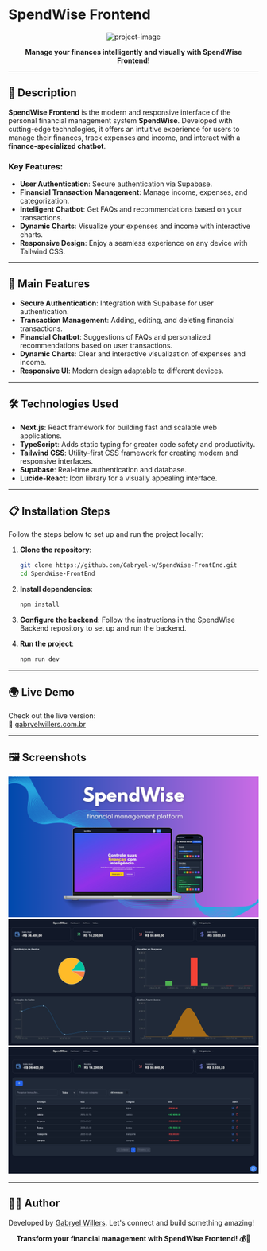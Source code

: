 # SpendWise Frontend

<p align="center">
  <img src="https://socialify.git.ci/Gabryel-w/SpendWise-FrontEnd/image?language=1&amp;name=1&amp;owner=1&amp;pattern=Circuit+Board&amp;theme=Dark" alt="project-image">
</p>

<p align="center">
  <strong>Manage your finances intelligently and visually with SpendWise Frontend!</strong>
</p>

---

## 📝 Description

**SpendWise Frontend** is the modern and responsive interface of the personal financial management system **SpendWise**. Developed with cutting-edge technologies, it offers an intuitive experience for users to manage their finances, track expenses and income, and interact with a **finance-specialized chatbot**.

### Key Features:
- **User Authentication**: Secure authentication via Supabase.
- **Financial Transaction Management**: Manage income, expenses, and categorization.
- **Intelligent Chatbot**: Get FAQs and recommendations based on your transactions.
- **Dynamic Charts**: Visualize your expenses and income with interactive charts.
- **Responsive Design**: Enjoy a seamless experience on any device with Tailwind CSS.

---

## 🚀 Main Features

- **Secure Authentication**: Integration with Supabase for user authentication.
- **Transaction Management**: Adding, editing, and deleting financial transactions.
- **Financial Chatbot**: Suggestions of FAQs and personalized recommendations based on user transactions.
- **Dynamic Charts**: Clear and interactive visualization of expenses and income.
- **Responsive UI**: Modern design adaptable to different devices.

---

## 🛠️ Technologies Used

- **Next.js**: React framework for building fast and scalable web applications.
- **TypeScript**: Adds static typing for greater code safety and productivity.
- **Tailwind CSS**: Utility-first CSS framework for creating modern and responsive interfaces.
- **Supabase**: Real-time authentication and database.
- **Lucide-React**: Icon library for a visually appealing interface.

---

## 📋 Installation Steps

Follow the steps below to set up and run the project locally:

1. **Clone the repository**:
   ```bash
   git clone https://github.com/Gabryel-w/SpendWise-FrontEnd.git
   cd SpendWise-FrontEnd
   ```

2. **Install dependencies**:
   ```bash
   npm install
   ```

3. **Configure the backend**:
   Follow the instructions in the SpendWise Backend repository to set up and run the backend.

4. **Run the project**:
   ```bash
   npm run dev
   ```

---

## 🌍 Live Demo

Check out the live version:  
🔗 [gabryelwillers.com.br](https://spendwise.app.br/)

---

## 🖼️ Screenshots

![Banner](./assets/Banner.png)
![Charts](./assets/charts.jpg)
![Dashboard](./assets/dashboard.jpg)

---

## 👨‍💻 Author

Developed by [Gabryel Willers](https://github.com/Gabryel-w). Let's connect and build something amazing!

<p align="center"> <strong>Transform your financial management with SpendWise Frontend! 💰🚀</strong> </p>